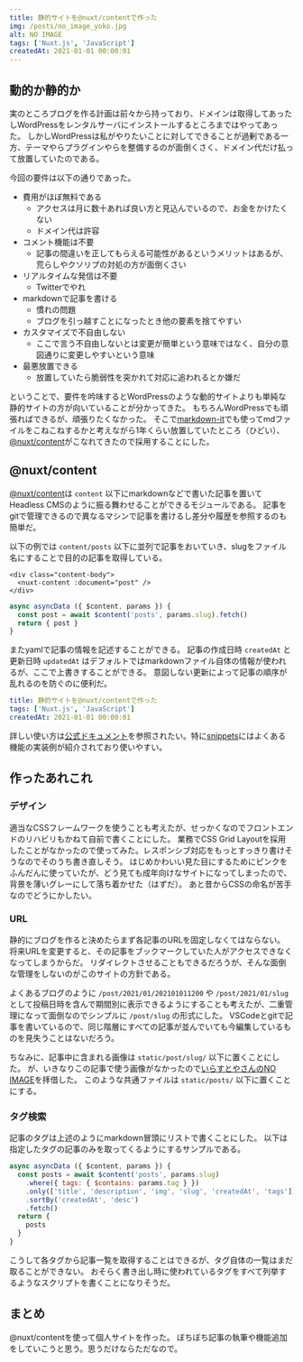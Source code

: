 ```yaml
---
title: 静的サイトを@nuxt/contentで作った
img: /posts/no_image_yoko.jpg
alt: NO IMAGE
tags: ['Nuxt.js', 'JavaScript']
createdAt: 2021-01-01 00:00:01
---
```


## 動的か静的か
実のところブログを作る計画は前々から持っており、ドメインは取得してあったしWordPressをレンタルサーバにインストールするところまではやってあった。
しかしWordPressは私がやりたいことに対してできることが過剰である一方、テーマやらプラグインやらを整備するのが面倒くさく、ドメイン代だけ払って放置していたのである。
<!--more-->
今回の要件は以下の通りであった。
- 費用がほぼ無料である
  - アクセスは月に数十あれば良い方と見込んでいるので、お金をかけたくない
  - ドメイン代は許容
- コメント機能は不要
  - 記事の間違いを正してもらえる可能性があるというメリットはあるが、荒らしやクソリプの対処の方が面倒くさい
- リアルタイムな発信は不要
  - Twitterでやれ
- markdownで記事を書ける
  - 慣れの問題
  - ブログを引っ越すことになったとき他の要素を捨てやすい
- カスタマイズで不自由しない
  - ここで言う不自由しないとは変更が簡単という意味ではなく、自分の意図通りに変更しやすいという意味
- 最悪放置できる
  - 放置していたら脆弱性を突かれて対応に追われるとか嫌だ

ということで、要件を吟味するとWordPressのような動的サイトよりも単純な静的サイトの方が向いていることが分かってきた。
もちろんWordPressでも頑張ればできるが、頑張りたくなかった。
そこで[markdown-it](https://github.com/markdown-it/markdown-it)でも使ってmdファイルをこねこねするかと考えながら1年くらい放置していたところ（ひどい）、[@nuxt/content](https://github.com/nuxt/content)がこなれてきたので採用することにした。

## @nuxt/content
[@nuxt/content](https://github.com/nuxt/content)は `content` 以下にmarkdownなどで書いた記事を置いてHeadless CMSのように振る舞わせることができるモジュールである。
記事をgitで管理できるので異なるマシンで記事を書けるし差分や履歴を参照するのも簡単だ。

以下の例では `content/posts` 以下に並列で記事をおいていき、slugをファイル名にすることで目的の記事を取得している。
```vue
<div class="content-body">
  <nuxt-content :document="post" />
</div>
```
```js
async asyncData ({ $content, params }) {
  const post = await $content('posts', params.slug).fetch()
  return { post }
}
```
またyamlで記事の情報を記述することができる。
記事の作成日時 `createdAt` と更新日時 `updatedAt` はデフォルトではmarkdownファイル自体の情報が使われるが、ここで上書きすることができる。
意図しない更新によって記事の順序が乱れるのを防ぐのに便利だ。
```yaml
title: 静的サイトを@nuxt/contentで作った
tags: ['Nuxt.js', 'JavaScript']
createdAt: 2021-01-01 00:00:01
```
詳しい使い方は[公式ドキュメント](https://content.nuxtjs.org/)を参照されたい。特に[snippets](https://content.nuxtjs.org/snippets)にはよくある機能の実装例が紹介されており使いやすい。

## 作ったあれこれ
### デザイン
適当なCSSフレームワークを使うことも考えたが、せっかくなのでフロントエンドのリハビリもかねて自前で書くことにした。
業務でCSS Grid Layoutを採用したことがなかったので使ってみた。レスポンシブ対応をもっとすっきり書けそうなのでそのうち書き直しそう。
はじめかわいい見た目にするためにピンクをふんだんに使っていたが、どう見ても成年向けなサイトになってしまったので、背景を薄いグレーにして落ち着かせた（はずだ）。
あと昔からCSSの命名が苦手なのでどうにかしたい。

### URL
静的にブログを作ると決めたらまず各記事のURLを固定しなくてはならない。
将来URLを変更すると、その記事をブックマークしていた人がアクセスできなくなってしまうからだ。
リダイレクトさせることもできるだろうが、そんな面倒な管理をしないのがこのサイトの方針である。

よくあるブログのように `/post/2021/01/202101011200` や `/post/2021/01/slug` として投稿日時を含んで期間別に表示できるようにすることも考えたが、二重管理になって面倒なのでシンプルに `/post/slug` の形式にした。
VSCodeとgitで記事を書いているので、同じ階層にすべての記事が並んでいても今編集しているものを見失うことはないだろう。

ちなみに、記事中に含まれる画像は `static/post/slug/` 以下に置くことにした。
が、いきなりこの記事で使う画像がなかったので[いらすとやさんのNO IMAGE](https://www.irasutoya.com/2020/04/no-image.html)を拝借した。
このような共通ファイルは `static/posts/` 以下に置くことにする。

### タグ検索
記事のタグは上述のようにmarkdown冒頭にリストで書くことにした。
以下は指定したタグの記事のみを取ってくるようにするサンプルである。

```js
async asyncData ({ $content, params }) {
  const posts = await $content('posts', params.slug)
    .where({ tags: { $contains: params.tag } })
    .only(['title', 'description', 'img', 'slug', 'createdAt', 'tags'])
    .sortBy('createdAt', 'desc')
    .fetch()
  return {
    posts
  }
}
```

こうして各タグから記事一覧を取得することはできるが、タグ自体の一覧はまだ取ることができない。
おそらく書き出し時に使われているタグをすべて列挙するようなスクリプトを書くことになりそうだ。

## まとめ
@nuxt/contentを使って個人サイトを作った。
ぼちぼち記事の執筆や機能追加をしていこうと思う。思うだけならただなので。
